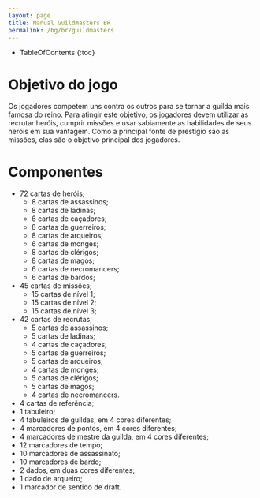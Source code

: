 ```yaml
---
layout: page
title: Manual Guildmasters BR
permalink: /bg/br/guildmasters
---
```

* TableOfContents
{:toc}

# Objetivo do jogo
Os jogadores competem uns contra os outros para se tornar a guilda mais famosa do reino. Para atingir este objetivo, os jogadores devem utilizar as recrutar heróis, cumprir missões e usar sabiamente as habilidades de seus heróis em sua vantagem. Como a principal fonte de prestígio são as missões, elas são o objetivo principal dos jogadores.

# Componentes
- 72 cartas de heróis;
  - 8 cartas de assassinos;
  - 8 cartas de ladinas;
  - 6 cartas de caçadores;
  - 8 cartas de guerreiros;
  - 8 cartas de arqueiros;
  - 6 cartas de monges;
  - 8 cartas de clérigos;
  - 8 cartas de magos;
  - 6 cartas de necromancers;
  - 6 cartas de bardos;
- 45 cartas de missões;
  - 15 cartas de nível 1;
  - 15 cartas de nível 2;
  - 15 cartas de nível 3;
- 42 cartas de recrutas;
  - 5 cartas de assassinos;
  - 5 cartas de ladinas;
  - 4 cartas de caçadores;
  - 5 cartas de guerreiros;
  - 5 cartas de arqueiros;
  - 4 cartas de monges;
  - 5 cartas de clérigos;
  - 5 cartas de magos;
  - 4 cartas de necromancers.
- 4 cartas de referência;
- 1 tabuleiro;
- 4 tabuleiros de guildas, em 4 cores diferentes;
- 4 marcadores de pontos, em 4 cores diferentes;
- 4 marcadores de mestre da guilda, em 4 cores diferentes;
- 12 marcadores de tempo;
- 10 marcadores de assassinato;
- 10 marcadores de bardo;
- 2 dados, em duas cores diferentes;
- 1 dado de arqueiro;
- 1 marcador de sentido de draft.
